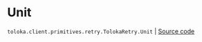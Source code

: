 # Unit
`toloka.client.primitives.retry.TolokaRetry.Unit` | [Source code](https://github.com/Toloka/toloka-kit/blob/v1.2.3/src/client/primitives/retry.py#L42)


